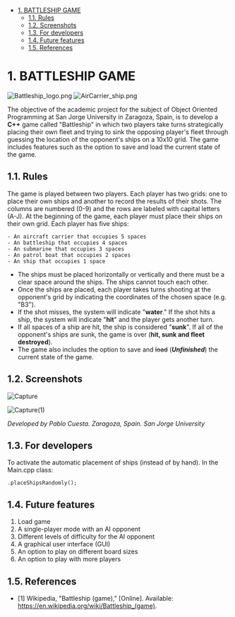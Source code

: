 - [1. BATTLESHIP GAME](#1-battleship-game)
  - [1.1. Rules](#11-rules)
  - [1.2. Screenshots](#12-screenshots)
  - [1.3. For developers](#13-for-developers)
  - [1.4. Future features](#14-future-features)
  - [1.5. References](#15-references)

# 1. BATTLESHIP GAME
![Battleship_logo.png](https://user-images.githubusercontent.com/43066595/213932096-5b6e6758-00f9-4d68-818b-8f070451a508.png)
![AirCarrier_ship.png](https://user-images.githubusercontent.com/43066595/213932082-0d33bb9f-05f0-44e7-896e-580806bafc4a.png)



The objective of the academic project for the subject of Object Oriented Programming at San Jorge University in Zaragoza, Spain, is to develop a **C++** game called "Battleship" in which two players take turns strategically placing their own fleet and trying to sink the opposing player's fleet through guessing the location of the opponent's ships on a 10x10 grid. The game includes features such as the option to save and load the current state of the game.

## 1.1. Rules

The game is played between two players.
Each player has two grids: one to place their own ships and another to record the results of their shots.
The columns are numbered (0-9) and the rows are labeled with capital letters (A-J).
At the beginning of the game, each player must place their ships on their own grid. Each player has five ships:

    - An aircraft carrier that occupies 5 spaces
    - An battleship that occupies 4 spaces
    - An submarine that occupies 3 spaces
    - An patrol boat that occupies 2 spaces
    - An ship that occupies 1 space

- The ships must be placed horizontally or vertically and there must be a clear space around the ships. The ships cannot touch each other.
- Once the ships are placed, each player takes turns shooting at the opponent's grid by indicating the coordinates of the chosen space (e.g. "B3").
- If the shot misses, the system will indicate "**water**." If the shot hits a ship, the system will indicate "**hit**" and the player gets another turn.
- If all spaces of a ship are hit, the ship is considered "**sunk**". If all of the opponent's ships are sunk, the game is over (**hit, sunk and fleet destroyed**).
- The game also includes the option to save and ~~load~~ (**_Unfinished_**) the current state of the game.

## 1.2. Screenshots

![Capture](https://user-images.githubusercontent.com/43066595/213932754-3b7c1beb-9cd9-44c4-9a1d-90495c54ea71.jpg)

![Capture(1)](https://user-images.githubusercontent.com/43066595/213932742-6fa62375-1d52-42a5-a52c-cbd3d700d6e6.jpg)



*Developed by Pablo Cuesta. Zaragoza, Spain. San Jorge University*

## 1.3. For developers

To activate the automatic placement of ships (instead of by hand).
In the Main.cpp class:

    .placeShipsRandomly();

## 1.4. Future features

1. Load game
2. A single-player mode with an AI opponent
3. Different levels of difficulty for the AI opponent
4. A graphical user interface (GUI)
5. An option to play on different board sizes
6. An option to play with more players

## 1.5. References

- [1] Wikipedia, "Battleship (game)," [Online]. Available: https://en.wikipedia.org/wiki/Battleship_(game).
